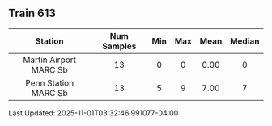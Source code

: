## Train 613

| Station | Num Samples | Min | Max | Mean | Median |
| :-----: | :---------: | :-: | :-: | :--: | :----: |
| Martin Airport MARC Sb | 13 | 0 | 0 | 0.00 | 0 |
| Penn Station MARC Sb | 13 | 5 | 9 | 7.00 | 7 |


Last Updated: 2025-11-01T03:32:46.991077-04:00